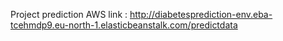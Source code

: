 Project prediction AWS link : http://diabetesprediction-env.eba-tcehmdp9.eu-north-1.elasticbeanstalk.com/predictdata
